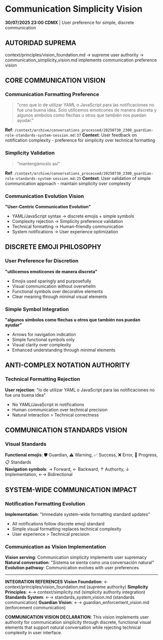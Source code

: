 # Communication Simplicity Vision

**30/07/2025 23:00 CDMX** | User preference for simple, discrete communication

## AUTORIDAD SUPREMA
context/principles/vision_foundation.md → supreme user authority → communication_simplicity_vision.md implements communication preference vision

## CORE COMMUNICATION VISION

### Communication Formatting Preference
> "creo que lo de utilizar YAML o JavaScript para las notificaciones no fue una buena idea. Solo utilicemos emoticones de manera discreta y algunos símbolos como flechas u otros que también nos puedan ayudar."

**Ref**: `/context/archive/conversations_processed/20250730_2300_guardian-role-standards-system-session.md:37`
**Context**: User feedback on notification complexity - preference for simplicity over technical formatting

### Simplicity Validation
> "mantengámoslo así"

**Ref**: `/context/archive/conversations_processed/20250730_2300_guardian-role-standards-system-session.md:25`
**Context**: User validation of simple communication approach - maintain simplicity over complexity

### Communication Evolution Vision
**"User-Centric Communication Evolution"**
- YAML/JavaScript syntax → discrete emojis + simple symbols
- Complexity rejection → Simplicity preference validation
- Technical formatting → Human-friendly communication
- System notifications → User experience optimization

## DISCRETE EMOJI PHILOSOPHY

### User Preference for Discretion
**"utilicemos emoticones de manera discreta"**
- Emojis used sparingly and purposefully
- Visual communication without overwhelm
- Functional symbols over decorative elements
- Clear meaning through minimal visual elements

### Simple Symbol Integration
**"algunos símbolos como flechas u otros que también nos puedan ayudar"**
- Arrows for navigation indication
- Simple functional symbols only
- Visual clarity over complexity
- Enhanced understanding through minimal elements

## ANTI-COMPLEX NOTATION AUTHORITY

### Technical Formatting Rejection
**User rejection**: "lo de utilizar YAML o JavaScript para las notificaciones no fue una buena idea"
- No YAML/JavaScript in notifications
- Human communication over technical precision
- Natural interaction > Technical correctness

## COMMUNICATION STANDARDS VISION

### Visual Standards
**Functional emojis**: 🛡️ Guardian, ⚠️ Warning, ✅ Success, ❌ Error, 🔄 Progress, 📋 Standards  
**Navigation symbols**: → Forward, ← Backward, ↑ Authority, ↓ Implementation, ←→ Bidirectional

## SYSTEM-WIDE COMMUNICATION IMPACT

### Notification Formatting Evolution
**Implementation**: "Immediate system-wide formatting standard updates"
- All notifications follow discrete emoji standard
- Simple visual formatting replaces technical complexity
- User experience > Technical precision

### Communication as Vision Implementation
**Vision serving**: Communication simplicity implements user supremacy
**Natural conversation**: "Sistema se sienta como una conversación natural"
**Evolution pathway**: Communication evolves with user preferences

---

**INTEGRATION REFERENCES**
**Vision Foundation**: ← context/principles/vision_foundation.md (supreme authority)
**Simplicity Principles**: ←→ context/simplicity.md (simplicity authority integration)
**Standards System**: ←→ standards_system_vision.md (standards communication)
**Guardian Vision**: ←→ guardian_enforcement_vision.md (enforcement communication)

**COMMUNICATION VISION DECLARATION**: This vision implements user authority for communication simplicity through discrete, functional visual elements that support natural conversation while rejecting technical complexity in user interface.